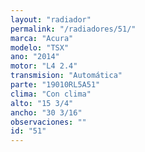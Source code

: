 ```yaml
---
layout: "radiador"
permalink: "/radiadores/51/"
marca: "Acura"
modelo: "TSX"
ano: "2014"
motor: "L4 2.4"
transmision: "Automática"
parte: "19010RL5A51"
clima: "Con clima"
alto: "15 3/4"
ancho: "30 3/16"
observaciones: ""
id: "51"
---
```


